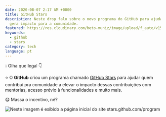 ```yaml
---
date: 2020-08-07 2:17 AM +0000
title: GitHub Stars
description: Neste drop falo sobre o novo programa do GitHub para ajudar quem
  gera impacto para a comunidade.
featured: https://res.cloudinary.com/beto-muniz/image/upload/f_auto/v1596822442/screenshot-stars.github.com-2020.08.07-14_43_34_asridb.png
keywords:
  - github
  - stars
category: tech
language: pt
---
```


💧 Olha que legal 👇

⭐️ O **GitHub** criou um programa chamado [GitHub Stars](https://stars.github.com/program) para ajudar quem contribui pra comunidade a elevar o impacto dessas contribuições com mentorias, acesso prévio à funcionalidades e muito mais.

😋 Massa o incentivo, né?

![Neste imagem é exibido a página inicial do site stars.github.com/program](https://res.cloudinary.com/beto-muniz/image/upload/f_auto/v1596822442/screenshot-stars.github.com-2020.08.07-14_43_34_asridb.png)
